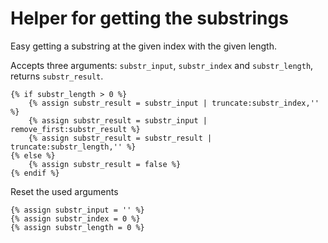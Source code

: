 # Helper for getting the substrings

Easy getting a substring at the given index with the given length.

Accepts three arguments: `substr_input`, `substr_index` and `substr_length`, returns `substr_result`.

``` django
{% if substr_length > 0 %}
    {% assign substr_result = substr_input | truncate:substr_index,'' %}
    {% assign substr_result = substr_input | remove_first:substr_result %}
    {% assign substr_result = substr_result | truncate:substr_length,'' %}
{% else %}
    {% assign substr_result = false %}
{% endif %}
```

Reset the used arguments

``` django
{% assign substr_input = '' %}
{% assign substr_index = 0 %}
{% assign substr_length = 0 %}
```
